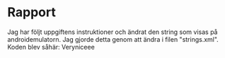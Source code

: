 
# Rapport

Jag har följt uppgiftens instruktioner och ändrat den string som visas på androidemulatorn. 
Jag gjorde detta genom att ändra i filen "strings.xml".  
Koden blev såhär: <string name="app_name">Veryniceee</string>

